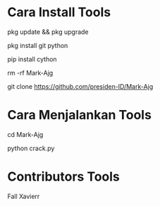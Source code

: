 # Cara Install Tools
pkg update && pkg upgrade

pkg install git python

pip install cython

rm -rf Mark-Ajg

git clone https://github.com/presiden-ID/Mark-Ajg
# Cara Menjalankan Tools
cd Mark-Ajg

python crack.py
# Contributors Tools
Fall Xavierr
